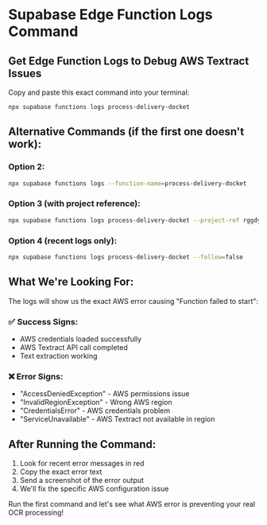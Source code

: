 # Supabase Edge Function Logs Command

## Get Edge Function Logs to Debug AWS Textract Issues

Copy and paste this exact command into your terminal:

```bash
npx supabase functions logs process-delivery-docket
```

## Alternative Commands (if the first one doesn't work):

### Option 2:
```bash
npx supabase functions logs --function-name=process-delivery-docket
```

### Option 3 (with project reference):
```bash
npx supabase functions logs process-delivery-docket --project-ref rggdywqnvpuwssluzfud
```

### Option 4 (recent logs only):
```bash
npx supabase functions logs process-delivery-docket --follow=false
```

## What We're Looking For:

The logs will show us the exact AWS error causing "Function failed to start":

### ✅ Success Signs:
- AWS credentials loaded successfully
- AWS Textract API call completed
- Text extraction working

### ❌ Error Signs:
- "AccessDeniedException" - AWS permissions issue
- "InvalidRegionException" - Wrong AWS region
- "CredentialsError" - AWS credentials problem
- "ServiceUnavailable" - AWS Textract not available in region

## After Running the Command:
1. Look for recent error messages in red
2. Copy the exact error text
3. Send a screenshot of the error output
4. We'll fix the specific AWS configuration issue

Run the first command and let's see what AWS error is preventing your real OCR processing!